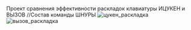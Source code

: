 Проект сравнения эффективности раскладок клавиатуры ИЦУКЕН и ВЫЗОВ
//Состав команды ШНУРЫ
![цукен_раскладка](https://github.com/user-attachments/assets/377457b4-b77a-437f-b427-f01c2233b906)
![вызов_раскладка](https://github.com/user-attachments/assets/562e5971-4fbf-40de-98f4-d36022470ae9)
